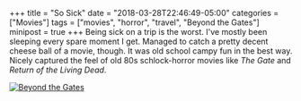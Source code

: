 +++
title = "So Sick"
date = "2018-03-28T22:46:49-05:00"
categories = ["Movies"]
tags = ["movies", "horror", "travel", "Beyond the Gates"]
minipost = true
+++
Being sick on a trip is the worst. I've mostly been sleeping every spare moment I get. Managed to catch a pretty decent cheese ball of a movie, though. It was old school campy fun in the best way. Nicely captured the feel of old 80s schlock-horror movies like *The Gate* and *Return of the Living Dead*.

[![Beyond the Gates](https://ia.media-imdb.com/images/M/MV5BMTQ4ODM0ODk1N15BMl5BanBnXkFtZTgwOTM0MzYwOTE@._V1_SY1000_CR0,0,658,1000_AL_.jpg)](http://www.imdb.com/title/tt4687358/?ref_=fn_al_tt_1)
 